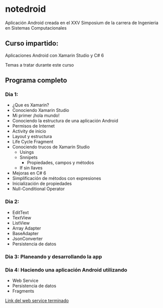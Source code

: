 # notedroid
Aplicación Android creada en el XXV Simposium de la carrera de Ingenieria en Sistemas Computacionales
## Curso impartido:
Aplicaciones Android con Xamarin Studio y C# 6

Temas a tratar durante este curso

## Programa completo
### Dia 1:
* ¿Que es Xamarin? 
* Conociendo Xamarin Studio
* Mi primer ¡hola mundo!
* Conociendo la estructura de una aplicación Android
* Permisos de Internet
* Activity de inicio
* Layout y estructura
* Life Cycle Fragment
* Conociendo trucos de Xamarin Studio
    * Usings
    * Snnipets
        * Propiedades, campos y métodos
    * If sin llaves
* Mejoras en C# 6
* Simplificación de métodos con expresiones
* Inicialización de propiedades
* Null-Conditional Operator

### Dia 2:
* EditText
* TextView
* ListView
* Array Adapter
* BaseAdapter
* JsonConverter
* Persistencia de datos

### Dia 3: Planeando y desarrollando la app

### Dia 4: Haciendo una aplicación Android utilizando
* Web Service 
* Persistencia de datos
* Fragments

[Link del web service terminado](https://github.com/icalderond/notedroid_webservice)
